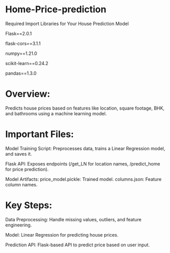 # Home-Price-prediction
Required Import Libraries for Your House Prediction Model

Flask==2.0.1

flask-cors==3.1.1

numpy==1.21.0

scikit-learn==0.24.2

pandas==1.3.0

# Overview:
Predicts house prices based on features like location, square footage, BHK, and bathrooms using a machine learning model.

# Important Files:
Model Training Script:
Preprocesses data, trains a Linear Regression model, and saves it.

Flask API:
Exposes endpoints (/get_LN for location names, /predict_home for price prediction).

Model Artifacts:
price_model.pickle: Trained model.
columns.json: Feature column names.

# Key Steps:

Data Preprocessing: Handle missing values, outliers, and feature engineering.

Model: Linear Regression for predicting house prices.

Prediction API: Flask-based API to predict price based on user input.
